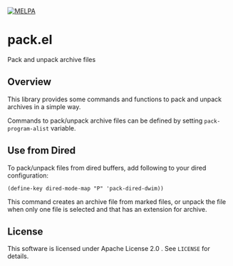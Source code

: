 [![MELPA](https://melpa.org/packages/pack-badge.svg)](https://melpa.org/#/pack)


pack.el
=======

Pack and unpack archive files


Overview
--------

This library provides some commands and functions to pack and unpack
archives in a simple way.

Commands to pack/unpack archive files can be defined by setting
`pack-program-alist` variable.


Use from Dired
--------------

To pack/unpack files from dired buffers, add following to your dired configuration:

    (define-key dired-mode-map "P" 'pack-dired-dwim))

This command creates an archive file from marked files, or unpack the file when
only one file is selected and that has an extension for archive.

License
-------

This software is licensed under Apache License 2.0 . See `LICENSE` for details.
